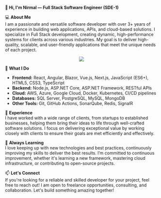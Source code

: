 **👋 Hi, I'm Nirmal — Full Stack Software Engineer (SDE-1)**

💻 **About Me**  
I am a passionate and versatile software developer with over 3+ years of experience in building web applications, APIs, and cloud-based solutions. I specialize in Full Stack development, creating dynamic, high-performance systems for clients across various industries. My goal is to deliver high-quality, scalable, and user-friendly applications that meet the unique needs of each project.

<p align="center">
  <a href="https://skillicons.dev">
    <img src="https://skillicons.dev/icons?i=dotnet,nodejs,react,angular,nextjs,vue,wasm,aws,gcp,azure,kubernetes,jenkins,cs,js,ts,jquery,html,css,docker,git&perline=10" />
  </a>
</p>

🔧 **What I Do**  
- **Frontend:** React, Angular, Blazor, Vue.js, Next.js, JavaScript (ES6+), HTML5, CSS3, TypeScript  
- **Backend:** Node.js, ASP.NET Core, ASP.NET Framework, RESTful APIs  
- **Cloud:** AWS, Azure, Google Cloud, Docker, Kubernetes, CI/CD pipelines  
- **Databases:** SQL Server, PostgreSQL, MySQL, MongoDB  
- **Other Tools:** Git, GitHub Actions, SonarQube, Redis, SignalR

🚀 **Experience**  
I have worked with a wide range of clients, from startups to established businesses, helping them bring their ideas to life through well-crafted software solutions. I focus on delivering exceptional value by working closely with clients to ensure their goals are met efficiently and effectively.

🌱 **Always Learning**  
I love keeping up with new technologies and best practices, continuously improving my skills to deliver the best results. I’m committed to continuous improvement, whether it's learning a new framework, mastering cloud infrastructure, or contributing to open-source projects. 

📫 **Let's Connect**  
If you're looking for a reliable and skilled developer for your project, feel free to reach out! I am open to freelance opportunities, consulting, and collaboration. Let's build something amazing together!
